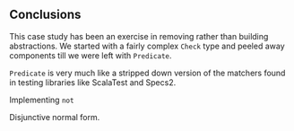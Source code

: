 ## Conclusions

This case study has been an exercise in removing rather than building abstractions. We started with a fairly complex `Check` type and peeled away components till we were left with `Predicate`. 

`Predicate` is very much like a stripped down version of the matchers found in testing libraries like ScalaTest and Specs2. 

Implementing `not`

Disjunctive normal form.

